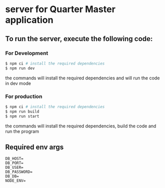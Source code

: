 # server for Quarter Master application

## To run the server, execute the following code:

### For Development

```sh
$ npm ci # install the required dependencies
$ npm run dev
```

the commands will install the required dependencies and will run the code in dev mode

### For production

```sh
$ npm ci # install the required dependencies
$ npm run build
$ npm run start
```

the commands will install the required dependencies, build the code and run the program

## Required env args

```env
DB_HOST=
DB_PORT=
DB_USER=
DB_PASSWORD=
DB_DB=
NODE_ENV=
```
